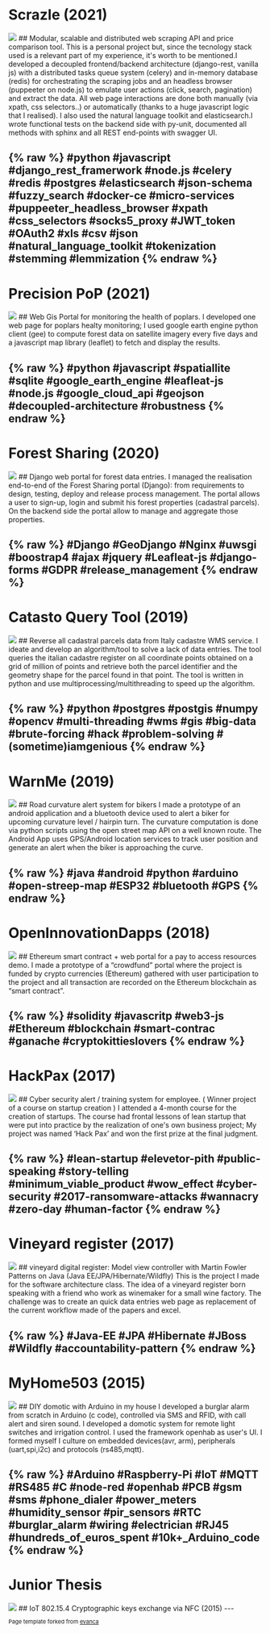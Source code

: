 
# Scrazle (2021)
<img src="images/scrazle.png?raw=true"/>
## Modular, scalable and distributed web scraping API and price comparison tool.
This is a personal project but, since the tecnology stack used is a relevant part of my experience, it's worth to be mentioned.I developed a decoupled frontend/backend architecture (django-rest, vanilla js) with a distributed tasks queue system (celery) and in-memory database (redis) for orchestrating the scraping jobs and an headless browser (puppeeter on node.js) to emulate user actions (click, search, pagination) and extract the data. All web page interactions are done both manually (via xpath, css selectors..) or automatically (thanks to a huge javascript logic that I realised). I also used the natural language toolkit and elasticsearch.I wrote functional tests on the backend side with py-unit, documented all methods with sphinx and all REST end-points with swagger UI.

{% raw %} 
#python #javascript #django_rest_framerwork #node.js #celery #redis #postgres #elasticsearch #json-schema #fuzzy_search #docker-ce #micro-services #puppeeter_headless_browser #xpath #css_selectors #socks5_proxy #JWT_token #OAuth2 #xls #csv #json #natural_language_toolkit #tokenization #stemming #lemmization
{% endraw %}
---

# Precision PoP (2021)
<img src="images/pop.png?raw=true"/>
##  Web Gis Portal for monitoring the health of poplars.
I developed one web page for poplars healty monitoring; I used google earth engine python client (gee) to compute forest data on satellite imagery every five days and a javascript map library (leaflet) to fetch and display the results.

{% raw %} 
#python #javascript #spatiallite #sqlite #google_earth_engine #leafleat-js #node.js #google_cloud_api #geojson #decoupled-architecture #robustness
{% endraw %}
---

# Forest Sharing (2020)
<img src="images/forestsharing.png?raw=true"/>
## Django web portal for forest data entries.
I managed the realisation end-to-end of the Forest Sharing portal (Django): from requirements to design,  testing, deploy and release process management. The portal allows a user to sign-up, login and submit his forest properties (cadastral parcels). On the backend side the portal allow to manage and aggregate those properties.

{% raw %} 
#Django #GeoDjango #Nginx #uwsgi #boostrap4 #ajax #jquery #Leafleat-js #django-forms #GDPR #release_management
{% endraw %}
---

# Catasto Query Tool (2019)
<img src="images/catastoquerytool.png?raw=true"/>
## Reverse all cadastral parcels data from Italy cadastre WMS service.
I ideate and develop an algorithm/tool to solve a lack of data entries. The tool queries the italian cadastre register on all coordinate points obtained on a grid of million of points and retrieve both the parcel identifier and the geometry shape for the parcel found in that point. The tool is written in python and use multiprocessing/multithreading to speed up the algorithm.

{% raw %} 
#python #postgres #postgis #numpy #opencv #multi-threading #wms #gis #big-data #brute-forcing #hack #problem-solving #(sometime)iamgenious
{% endraw %}
---

# WarnMe (2019)
<img src="images/warnme.png?raw=true"/>
## Road curvature alert system for bikers
I made a prototype of an  android application and a bluetooth device used to alert a biker for upcoming curvature level / hairpin turn. The curvature computation is done via python scripts using the open street map API on a well known route. The Android App uses GPS/Android location services to track user position and generate an alert when the biker is approaching the curve.

{% raw %} 
#java #android #python #arduino #open-streep-map #ESP32 #bluetooth #GPS 
{% endraw %}
---

# OpenInnovationDapps (2018)
<img src="images/openinnovationdapps.png?raw=true"/>
## Ethereum smart contract + web portal for a pay to access resources demo.
I made a prototype of a “crowdfund” portal where the project is funded by crypto currencies (Ethereum) gathered  with user participation to the project and all transaction are recorded on the Ethereum blockchain as “smart contract”.

{% raw %} 
#solidity #javascritp #web3-js #Ethereum #blockchain #smart-contrac #ganache #cryptokittieslovers
{% endraw %}
---

# HackPax (2017)
<img src="images/hackpax.png?raw=true"/>
## Cyber security alert / training system for employee. ( Winner project of a course on startup creation )
I attended a 4-month course for the creation of startups. The course had frontal lessons of lean startup that were put into practice by the realization of one's own business project; My project was named ‘Hack Pax’ and won the first prize at the final judgment.

{% raw %} 
#lean-startup #elevetor-pith #public-speaking #story-telling #minimum_viable_product #wow_effect #cyber-security #2017-ransomware-attacks #wannacry #zero-day #human-factor
{% endraw %}
---

# Vineyard register (2017)
<img src="images/vineyardregister.png?raw=true"/>
##  vineyard digital register: Model view controller with Martin Fowler Patterns on Java (Java EE/JPA/Hibernate/Wildfly)
This is the project I made for the software architecture class. The idea of a vineyard register born speaking with a friend who work as winemaker for a small wine factory. The challenge was to create an quick data entries web page  as replacement of the current workflow made of  the papers and excel.

{% raw %} 
#Java-EE #JPA #Hibernate #JBoss #Wildfly #accountability-pattern
{% endraw %}
---

# MyHome503 (2015)
<img src="images/myhome503.png?raw=true"/>
## DIY domotic with Arduino in my house
I developed a burglar alarm from scratch in Arduino (c code), controlled via SMS and RFID, with call alert and siren sound. I developed a domotic system for remote light switches and irrigation control. I used the framework openhab as user's UI. I formed myself I culture on embedded devices(avr, arm), peripherals (uart,spi,i2c) and protocols (rs485,mqtt).

{% raw %} 
#Arduino #Raspberry-Pi #IoT #MQTT #RS485 #C #node-red #openhab #PCB #gsm #sms #phone_dialer #power_meters #humidity_sensor #pir_sensors #RTC #burglar_alarm #wiring #electrician #RJ45 #hundreds_of_euros_spent #10k+_Arduino_code
{% endraw %}
---

# Junior Thesis
<img src="images/xbee.png?raw=true"/>
## IoT 802.15.4 Cryptographic keys exchange via NFC (2015)
---


<p style="font-size:11px">Page template forked from <a href="https://github.com/evanca/quick-portfolio">evanca</a></p>
<!-- Remove above link if you don't want to attibute -->
